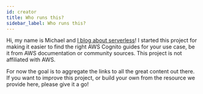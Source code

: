```yaml
---
id: creator
title: Who runs this?
sidebar_label: Who runs this?
---
```


Hi, my name is Michael and [I blog about serverless](https://bahr.dev)! 
I started this project for making it easier
to find the right AWS Cognito guides for your use case, be it from
AWS documentation or community sources. This project is not affiliated with AWS.

For now the goal is to aggregate the links
to all the great content out there. If you want to improve this
project, or build your own from the resource we provide here, please
give it a go!